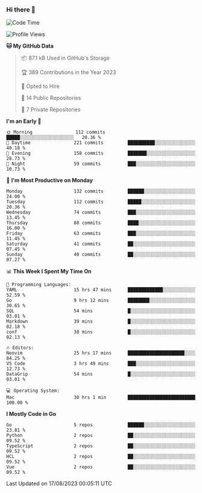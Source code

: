 ### Hi there 👋
<!--![visitors](https://visitor-badge.glitch.me/badge?page_id=d0zingcat)-->
<!--
**d0zingcat/d0zingcat** is a ✨ _special_ ✨ repository because its `README.md` (this file) appears on your GitHub profile.

Here are some ideas to get you started:

- 🔭 I’m currently working on ...
- 🌱 I’m currently learning ...
- 👯 I’m looking to collaborate on ...
- 🤔 I’m looking for help with ...
- 💬 Ask me about ...
- 📫 How to reach me: ...
- 😄 Pronouns: ...
- ⚡ Fun fact: ...
-->
<!--START_SECTION:waka-->
![Code Time](http://img.shields.io/badge/Code%20Time-2%2C936%20hrs%2053%20mins-blue)

![Profile Views](http://img.shields.io/badge/Profile%20Views-0-blue)

**🐱 My GitHub Data** 

> 📦 87.1 kB Used in GitHub's Storage 
 > 
> 🏆 389 Contributions in the Year 2023
 > 
> 💼 Opted to Hire
 > 
> 📜 14 Public Repositories 
 > 
> 🔑 7 Private Repositories 
 > 
**I'm an Early 🐤** 

```text
🌞 Morning                112 commits         █████░░░░░░░░░░░░░░░░░░░░   20.36 % 
🌆 Daytime                221 commits         ██████████░░░░░░░░░░░░░░░   40.18 % 
🌃 Evening                158 commits         ███████░░░░░░░░░░░░░░░░░░   28.73 % 
🌙 Night                  59 commits          ███░░░░░░░░░░░░░░░░░░░░░░   10.73 % 
```
📅 **I'm Most Productive on Monday** 

```text
Monday                   132 commits         ██████░░░░░░░░░░░░░░░░░░░   24.00 % 
Tuesday                  112 commits         █████░░░░░░░░░░░░░░░░░░░░   20.36 % 
Wednesday                74 commits          ███░░░░░░░░░░░░░░░░░░░░░░   13.45 % 
Thursday                 88 commits          ████░░░░░░░░░░░░░░░░░░░░░   16.00 % 
Friday                   63 commits          ███░░░░░░░░░░░░░░░░░░░░░░   11.45 % 
Saturday                 41 commits          ██░░░░░░░░░░░░░░░░░░░░░░░   07.45 % 
Sunday                   40 commits          ██░░░░░░░░░░░░░░░░░░░░░░░   07.27 % 
```


📊 **This Week I Spent My Time On** 

```text
💬 Programming Languages: 
YAML                     15 hrs 47 mins      █████████████░░░░░░░░░░░░   52.59 % 
Go                       9 hrs 12 mins       ████████░░░░░░░░░░░░░░░░░   30.65 % 
SQL                      54 mins             █░░░░░░░░░░░░░░░░░░░░░░░░   03.01 % 
Markdown                 39 mins             █░░░░░░░░░░░░░░░░░░░░░░░░   02.18 % 
conf                     38 mins             █░░░░░░░░░░░░░░░░░░░░░░░░   02.13 % 

🔥 Editors: 
Neovim                   25 hrs 17 mins      █████████████████████░░░░   84.25 % 
VS Code                  3 hrs 49 mins       ███░░░░░░░░░░░░░░░░░░░░░░   12.73 % 
DataGrip                 54 mins             █░░░░░░░░░░░░░░░░░░░░░░░░   03.01 % 

💻 Operating System: 
Mac                      30 hrs 1 min        █████████████████████████   100.00 % 
```

**I Mostly Code in Go** 

```text
Go                       5 repos             ██████░░░░░░░░░░░░░░░░░░░   23.81 % 
Python                   2 repos             ██░░░░░░░░░░░░░░░░░░░░░░░   09.52 % 
TypeScript               2 repos             ██░░░░░░░░░░░░░░░░░░░░░░░   09.52 % 
HCL                      2 repos             ██░░░░░░░░░░░░░░░░░░░░░░░   09.52 % 
Vue                      2 repos             ██░░░░░░░░░░░░░░░░░░░░░░░   09.52 % 
```




 Last Updated on 17/08/2023 00:05:11 UTC
<!--END_SECTION:waka-->

